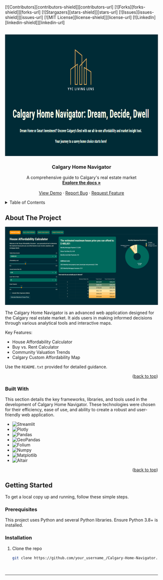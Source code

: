 <!-- Improved compatibility of back to top link -->
<a name="readme-top"></a>

<!-- PROJECT SHIELDS -->
[![Contributors][contributors-shield]][contributors-url]
[![Forks][forks-shield]][forks-url]
[![Stargazers][stars-shield]][stars-url]
[![Issues][issues-shield]][issues-url]
[![MIT License][license-shield]][license-url]
[![LinkedIn][linkedin-shield]][linkedin-url]

<!-- PROJECT LOGO -->
<br />
<div align="center">
  <a href="https://github.com/your_username_/Calgary-Home-Navigator">
    <img src="logo.PNG" alt="Logo" width="600" height="400">
  </a>

  <h3 align="center">Calgary Home Navigator</h3>

  <p align="center">
    A comprehensive guide to Calgary's real estate market
    <br />
    <a href="https://github.com/yasirsalman/Calgary-Home-Navigator/blob/main/README.txt"><strong>Explore the docs »</strong></a>
    <br />
    <br />
    <a href="https://github.com/yasirsalman/Calgary-Home-Navigator">View Demo</a>
    ·
    <a href="https://github.com/yasirsalman/Calgary-Home-Navigator/issues">Report Bug</a>
    ·
    <a href="https://github.com/yasirsalman/Calgary-Home-Navigator/issues">Request Feature</a>
  </p>
</div>



<!-- TABLE OF CONTENTS -->
<details>
  <summary>Table of Contents</summary>
  <ol>
    <li><a href="#about-the-project">About The Project</a></li>
    <li><a href="#getting-started">Getting Started</a>
      <ul>
        <li><a href="#prerequisites">Prerequisites</a></li>
        <li><a href="#installation">Installation</a></li>
      </ul>
    </li>
    <li><a href="#usage">Usage</a></li>
    <li><a href="#roadmap">Roadmap</a></li>
    <li><a href="#contributing">Contributing</a></li>
    <li><a href="#license">License</a></li>
    <li><a href="#contact">Contact</a></li>
    <li><a href="#acknowledgments">Acknowledgments</a></li>
  </ol>
</details>

<!-- ABOUT THE PROJECT -->
## About The Project

[product-screenshot]: app_screenshot.PNG

[![Calgary Home Navigator Screen Shot][product-screenshot]](https://example.com)


The Calgary Home Navigator is an advanced web application designed for the Calgary real estate market. It aids users in making informed decisions through various analytical tools and interactive maps.

Key Features:
* House Affordability Calculator
* Buy vs. Rent Calculator
* Community Valuation Trends
* Calgary Custom Affordability Map

Use the `README.txt` provided for detailed guidance.

<p align="right">(<a href="#readme-top">back to top</a>)</p>

### Built With

This section details the key frameworks, libraries, and tools used in the development of Calgary Home Navigator. These technologies were chosen for their efficiency, ease of use, and ability to create a robust and user-friendly web application.

* ![Streamlit][Streamlit-badge]
* ![Plotly][Plotly-badge]
* ![Pandas][Pandas-badge]
* ![GeoPandas][GeoPandas-badge]
* ![Folium][Folium-badge]
* ![Numpy][Numpy-badge]
* ![Matplotlib][Matplotlib-badge]
* ![Altair][Altair-badge]

<p align="right">(<a href="#readme-top">back to top</a>)</p>



<!-- GETTING STARTED -->
## Getting Started

To get a local copy up and running, follow these simple steps.

### Prerequisites

This project uses Python and several Python libraries. Ensure Python 3.8+ is installed.

### Installation

1. Clone the repo
   ```sh
   git clone https://github.com/your_username_/Calgary-Home-Navigator.git




---

<!-- MARKDOWN LINKS & IMAGES -->
[Streamlit-badge]: https://img.shields.io/badge/Streamlit-FF4B4B?style=for-the-badge&logo=Streamlit&logoColor=white
[Streamlit-url]: https://streamlit.io/
[Plotly-badge]: https://img.shields.io/badge/Plotly-3F4F75?style=for-the-badge&logo=Plotly&logoColor=white
[Plotly-url]: https://plotly.com/
[Pandas-badge]: https://img.shields.io/badge/Pandas-150458?style=for-the-badge&logo=pandas&logoColor=white
[Pandas-url]: https://pandas.pydata.org/
[GeoPandas-badge]: https://img.shields.io/badge/GeoPandas-2B5B84?style=for-the-badge&logo=GeoPandas&logoColor=white
[GeoPandas-url]: https://geopandas.org/
[Folium-badge]: https://img.shields.io/badge/Folium-77B829?style=for-the-badge&logo=Folium&logoColor=white
[Folium-url]: https://python-visualization.github.io/folium/
[Numpy-badge]: https://img.shields.io/badge/Numpy-013243?style=for-the-badge&logo=numpy&logoColor=white
[Numpy-url]: https://numpy.org/
[Matplotlib-badge]: https://img.shields.io/badge/Matplotlib-263238?style=for-the-badge&logo=Matplotlib&logoColor=white
[Matplotlib-url]: https://matplotlib.org/
[Altair-badge]: https://img.shields.io/badge/Altair-F9AB00?style=for-the-badge&logo=Altair&logoColor=white
[Altair-url]: https://altair-viz.github.io/